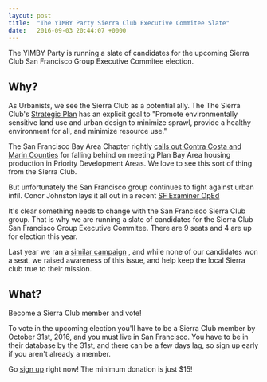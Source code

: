 ```yaml
---
layout: post
title:  "The YIMBY Party Sierra Club Executive Commitee Slate"
date:   2016-09-03 20:44:07 +0000
---
```


The YIMBY Party is running a slate of candidates for the upcoming Sierra
Club San Francisco Group Executive Commitee election.

## Why? ##
As Urbanists, we see the Sierra Club as a potential ally. The
The Sierra Club's [Strategic
Plan](https://sierraclub.org/sites/www.sierraclub.org/files/Strategic-Plan-Overarching-Visionary-Goals.pdf)
has an explicit goal to "Promote environmentally sensitive
land use and urban design to minimize sprawl, provide a healthy
environment for all, and minimize resource use."

The San Francisco Bay Area Chapter rightly 
[calls out Contra Costa and
Marin
Counties](http://sierraclub.org/san-francisco-bay/blog/2016/08/problems-priority-development-areas-could-hamper-regions-ghg) 
for falling behind on meeting Plan Bay Area housing production in 
Priority Development Areas. We love to see this sort of thing from the
Sierra Club.

But unfortunately the San Francisco group continues to fight against
urban infil. Conor Johnston lays it all out in a recent 
[SF Examiner
OpEd](http://www.sfexaminer.com/sf-sierra-club-puts-politics-planet/)

It's clear something needs to change with the San Francisco Sierra Club
group. That is why we are running a slate of candidates for the Sierra
Club San Francisco Group Executive Commitee. There are 9 seats and 4 are
up for election this year.

Last year we ran a [similar
campaign](http://sfbarf.tumblr.com/post/130623182665/getting-the-local-san-francisco-chapter-of-the)
, and while none of our candidates won a seat, we raised awareness of
this issue, and help keep the local Sierra club true to their mission.

## What? ##

Become a Sierra Club member and vote!

To vote in the upcoming election you'll have to be a Sierra Club member
by October 31st, 2016, and you must live in San Francisco. You have to
be in their database by the 31st, and there can be a few days lag, so
sign up early if you aren't already a member.

Go [sign up](https://vault.sierraclub.org/ways-to-give/) right now!
The minimum donation is just $15!
